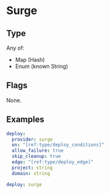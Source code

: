 # Surge



## Type

Any of:

* Map (Hash)
* Enum (known String)

## Flags

None.


## Examples

```yaml
deploy:
  provider: surge
  on: "[ref:type/deploy_conditions]"
  allow_failure: true
  skip_cleanup: true
  edge: "[ref:type/deploy_edge]"
  project: string
  domain: string
```

```yaml
deploy: surge

```
